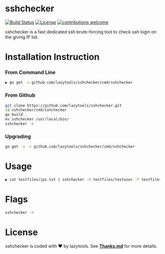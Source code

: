 # sshchecker

[![Build Status](https://travis-ci.com/lazytools/sshchecker.svg?token=S9wbQbp5C4dcPWszHpyt&branch=master)](https://travis-ci.com/lazytools/sshchecker)
[![License](https://img.shields.io/badge/license-MIT-_red.svg)](https://opensource.org/licenses/MIT)
[![contributions welcome](https://img.shields.io/badge/contributions-welcome-brightgreen.svg?style=flat)](https://github.com/lazytools/sshchecker/issues)

sshchecker is a fast dedicated ssh brute-forcing tool to check ssh login on the giving IP list.

# Installation Instruction
### From Command Line
```bash
▶ go get -v github.com/lazytools/sshchecker/cmd/sshchecker
```
### From Github

```bash
git clone https://github.com/lazytools/sshchecker.git
cd sshchecker/cmd/sshchecker
go build .
mv sshchecker /usr/local/bin/
sshchecker -h
```
### Upgrading

```bash
go get -u -v github.com/lazytools/sshchecker/cmd/sshchecker
```
# Usage

```bash
▶ cat testfiles/ips.txt | sshchecker -U testfiles/testuser -P testfiles/testpass
```
# Flags
```bash
sshchecker -h
```
# License
sshchecker is coded with :heart: by lazytools. See **[Thanks.md](https://github.com/lazytools/sshchecker/blob/master/Thanks.md)** for more details.
